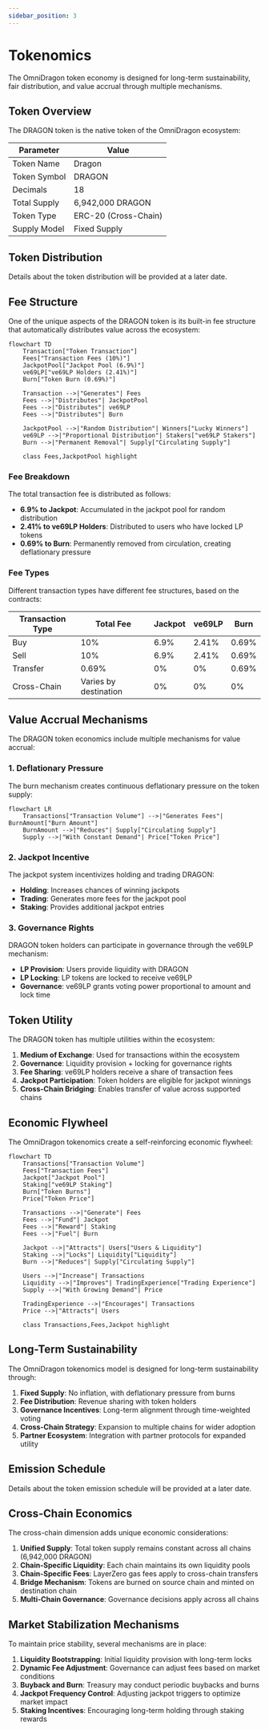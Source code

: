 ```yaml
---
sidebar_position: 3
---
```


# Tokenomics

The OmniDragon token economy is designed for long-term sustainability, fair distribution, and value accrual through multiple mechanisms.

## Token Overview

The DRAGON token is the native token of the OmniDragon ecosystem:

| Parameter | Value |
|-----------|-------|
| Token Name | Dragon |
| Token Symbol | DRAGON |
| Decimals | 18 |
| Total Supply | 6,942,000 DRAGON |
| Token Type | ERC-20 (Cross-Chain) |
| Supply Model | Fixed Supply |

## Token Distribution

Details about the token distribution will be provided at a later date.

## Fee Structure

One of the unique aspects of the DRAGON token is its built-in fee structure that automatically distributes value across the ecosystem:

```mermaid
flowchart TD
    Transaction["Token Transaction"]
    Fees["Transaction Fees (10%)"]
    JackpotPool["Jackpot Pool (6.9%)"]
    ve69LP["ve69LP Holders (2.41%)"]
    Burn["Token Burn (0.69%)"]
    
    Transaction -->|"Generates"| Fees
    Fees -->|"Distributes"| JackpotPool
    Fees -->|"Distributes"| ve69LP
    Fees -->|"Distributes"| Burn
    
    JackpotPool -->|"Random Distribution"| Winners["Lucky Winners"]
    ve69LP -->|"Proportional Distribution"| Stakers["ve69LP Stakers"]
    Burn -->|"Permanent Removal"| Supply["Circulating Supply"]
    
    class Fees,JackpotPool highlight
```

### Fee Breakdown

The total transaction fee is distributed as follows:

- **6.9% to Jackpot**: Accumulated in the jackpot pool for random distribution
- **2.41% to ve69LP Holders**: Distributed to users who have locked LP tokens
- **0.69% to Burn**: Permanently removed from circulation, creating deflationary pressure

### Fee Types

Different transaction types have different fee structures, based on the contracts:

| Transaction Type | Total Fee | Jackpot | ve69LP | Burn |
|------------------|-----------|---------|--------|------|
| Buy | 10% | 6.9% | 2.41% | 0.69% |
| Sell | 10% | 6.9% | 2.41% | 0.69% |
| Transfer | 0.69% | 0% | 0% | 0.69% |
| Cross-Chain | Varies by destination | 0% | 0% | 0% |

## Value Accrual Mechanisms

The DRAGON token economics include multiple mechanisms for value accrual:

### 1. Deflationary Pressure

The burn mechanism creates continuous deflationary pressure on the token supply:

```mermaid
flowchart LR
    Transactions["Transaction Volume"] -->|"Generates Fees"| BurnAmount["Burn Amount"]
    BurnAmount -->|"Reduces"| Supply["Circulating Supply"]
    Supply -->|"With Constant Demand"| Price["Token Price"]
```

### 2. Jackpot Incentive

The jackpot system incentivizes holding and trading DRAGON:

- **Holding**: Increases chances of winning jackpots
- **Trading**: Generates more fees for the jackpot pool
- **Staking**: Provides additional jackpot entries

### 3. Governance Rights

DRAGON token holders can participate in governance through the ve69LP mechanism:

- **LP Provision**: Users provide liquidity with DRAGON
- **LP Locking**: LP tokens are locked to receive ve69LP
- **Governance**: ve69LP grants voting power proportional to amount and lock time

## Token Utility

The DRAGON token has multiple utilities within the ecosystem:

1. **Medium of Exchange**: Used for transactions within the ecosystem
2. **Governance**: Liquidity provision + locking for governance rights
3. **Fee Sharing**: ve69LP holders receive a share of transaction fees
4. **Jackpot Participation**: Token holders are eligible for jackpot winnings
5. **Cross-Chain Bridging**: Enables transfer of value across supported chains

## Economic Flywheel

The OmniDragon tokenomics create a self-reinforcing economic flywheel:

```mermaid
flowchart TD
    Transactions["Transaction Volume"]
    Fees["Transaction Fees"]
    Jackpot["Jackpot Pool"]
    Staking["ve69LP Staking"]
    Burn["Token Burns"]
    Price["Token Price"]
    
    Transactions -->|"Generate"| Fees
    Fees -->|"Fund"| Jackpot
    Fees -->|"Reward"| Staking
    Fees -->|"Fuel"| Burn
    
    Jackpot -->|"Attracts"| Users["Users & Liquidity"]
    Staking -->|"Locks"| Liquidity["Liquidity"]
    Burn -->|"Reduces"| Supply["Circulating Supply"]
    
    Users -->|"Increase"| Transactions
    Liquidity -->|"Improves"| TradingExperience["Trading Experience"]
    Supply -->|"With Growing Demand"| Price
    
    TradingExperience -->|"Encourages"| Transactions
    Price -->|"Attracts"| Users
    
    class Transactions,Fees,Jackpot highlight
```

## Long-Term Sustainability

The OmniDragon tokenomics model is designed for long-term sustainability through:

1. **Fixed Supply**: No inflation, with deflationary pressure from burns
2. **Fee Distribution**: Revenue sharing with token holders
3. **Governance Incentives**: Long-term alignment through time-weighted voting
4. **Cross-Chain Strategy**: Expansion to multiple chains for wider adoption
5. **Partner Ecosystem**: Integration with partner protocols for expanded utility

## Emission Schedule

Details about the token emission schedule will be provided at a later date.

## Cross-Chain Economics

The cross-chain dimension adds unique economic considerations:

1. **Unified Supply**: Total token supply remains constant across all chains (6,942,000 DRAGON)
2. **Chain-Specific Liquidity**: Each chain maintains its own liquidity pools
3. **Chain-Specific Fees**: LayerZero gas fees apply to cross-chain transfers
4. **Bridge Mechanism**: Tokens are burned on source chain and minted on destination chain
5. **Multi-Chain Governance**: Governance decisions apply across all chains

## Market Stabilization Mechanisms

To maintain price stability, several mechanisms are in place:

1. **Liquidity Bootstrapping**: Initial liquidity provision with long-term locks
2. **Dynamic Fee Adjustment**: Governance can adjust fees based on market conditions
3. **Buyback and Burn**: Treasury may conduct periodic buybacks and burns
4. **Jackpot Frequency Control**: Adjusting jackpot triggers to optimize market impact
5. **Staking Incentives**: Encouraging long-term holding through staking rewards
